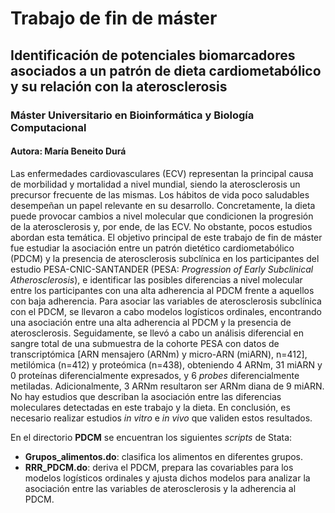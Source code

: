 # Trabajo de fin de máster
## Identificación de potenciales biomarcadores asociados a un patrón de dieta cardiometabólico y su relación con la aterosclerosis
### Máster Universitario en Bioinformática y Biología Computacional
#### Autora: María Beneito Durá
Las enfermedades cardiovasculares (ECV) representan la principal causa de morbilidad y mortalidad a nivel mundial, siendo la aterosclerosis un precursor frecuente de las mismas. Los hábitos de vida poco saludables desempeñan un papel relevante en su desarrollo. Concretamente, la dieta puede provocar cambios a nivel molecular que condicionen la progresión de la aterosclerosis y, por ende, de las ECV. No obstante, pocos estudios abordan esta temática. El objetivo principal de este trabajo de fin de máster fue estudiar la asociación entre un patrón dietético cardiometabólico (PDCM) y la presencia de aterosclerosis subclínica en los participantes del estudio PESA-CNIC-SANTANDER (PESA: _Progression of Early Subclinical Atherosclerosis_), e identificar las posibles diferencias a nivel molecular entre los participantes con una alta adherencia al PDCM frente a aquellos con baja adherencia. Para asociar las variables de aterosclerosis subclínica con el PDCM, se llevaron a cabo modelos logísticos ordinales, encontrando una asociación entre una alta adherencia al PDCM y la presencia de aterosclerosis. Seguidamente, se llevó a cabo un análisis diferencial en sangre total de una submuestra de la cohorte PESA con datos de transcriptómica [ARN mensajero (ARNm) y micro-ARN (miARN), n=412], metilómica (n=412) y proteómica (n=438), obteniendo 4 ARNm, 31 miARN y 0 proteínas diferencialmente expresados, y 6 _probes_ diferencialmente metiladas. Adicionalmente, 3 ARNm resultaron ser ARNm diana de 9 miARN. No hay estudios que describan la asociación entre las diferencias moleculares detectadas en este trabajo y la dieta. En conclusión, es necesario realizar estudios _in vitro_ e _in vivo_ que validen estos resultados.

En el directorio **PDCM** se encuentran los siguientes _scripts_ de Stata:
* **Grupos_alimentos.do**: clasifica los alimentos en diferentes grupos.
* **RRR_PDCM.do**: deriva el PDCM, prepara las covariables para los modelos logísticos ordinales y ajusta dichos modelos para analizar la asociación entre las variables de aterosclerosis y la adherencia al PDCM.
